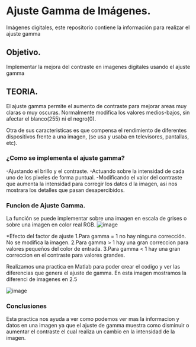 # Ajuste Gamma de Imágenes.
Imágenes digitales, este repositorio contiene la información para realizar el ajuste gamma

## Objetivo.
Implementar la mejora del contraste en imagenes digitales usando el ajuste gamma
##                                TEORIA.
El ajuste gamma permite el aumento de contraste para mejorar areas muy claras o muy oscuras. Normalmente modifica los valores medios-bajos, sin afectar el blanco(255) ni el negro(0).

Otra de sus caracteristicas es que compensa el rendimiento de diferentes dispositivos frente a una imagen, (se usa y usaba en televisores, pantallas, etc).

### ¿Como se implementa el ajuste gamma?

-Ajustando el brillo y el contraste.
-Actuando sobre la intensidad de cada uno de los pixeles de forma puntual.
-Modificando el valor del contraste que aumenta la intensidad para corregir los datos d la imagen, asi nos mostrara los detalles que pasan desapercibidos.

### Funcion de Ajuste Gamma.
La función se puede implementar sobre una imagen en escala de grises o sobre una imagen en color real RGB.
![image](https://user-images.githubusercontent.com/114626288/192913158-df84c2e3-bb4f-4bcd-99fe-c50e3fe1b03f.png)

*Efecto del factor de ajuste
1.Para gamma = 1 no hay ninguna corrección. No se modifica la imagen.
2.Para gamma > 1 hay una gran correccion para valores pequeños del color de entrada.
3.Para gamma < 1 hay una gran correccion en el contraste para valores grandes.

Realizamos una practica en Matlab para poder crear el codigo y ver las diferencias que genera el ajuste de gamma.
En esta imagen mostramos la diferenci de imagenes en 2.5

![image](https://user-images.githubusercontent.com/114626288/192913416-a0bea33f-d9b8-4e3c-87bd-f7dab14c007e.png)

### Conclusiones 
Esta practica nos ayuda a ver como podemos ver mas la informacion y datos en una imagen  ya que el ajuste de gamma muestra como disminuir o aumentar el contraste el cual realiza un cambio en la intensidad de la imagen.
